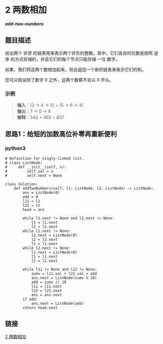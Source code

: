 # 2 两数相加 
***add-two-numbers***

## 题目描述
给出两个 非空 的链表用来表示两个非负的整数。其中，它们各自的位数是按照 逆序 的方式存储的，并且它们的每个节点只能存储 一位 数字。

如果，我们将这两个数相加起来，则会返回一个新的链表来表示它们的和。

您可以假设除了数字 0 之外，这两个数都不会以 0 开头。

### 示例
> **输入**：(2 -> 4 -> 3) + (5 -> 6 -> 4)  
> **输出**：7 -> 0 -> 8  
> **解释**：342 + 465 = 807 

## 思路1：给短的加数高位补零再重新便利
### python3

```python3
# Definition for singly-linked list.
# class ListNode:
#     def __init__(self, x):
#         self.val = x
#         self.next = None

class Solution:
    def addTwoNumbers(self, l1: ListNode, l2: ListNode) -> ListNode:
        ans = ListNode(0)
        add = 0
        l11 = l1
        l22 = l2
        head = ans

        while l1.next != None and l2.next != None:
            l1 = l1.next
            l2 = l2.next
        while l1.next != None:
            l2.next = ListNode(0)
            l2 = l2.next
            l1 = l1.next
        while l2.next != None:
            l1.next = ListNode(0)
            l1 = l1.next
            l2 = l2.next

        while l11 != None and l22 != None:
            sumv = l11.val + l22.val + add
            ans.next = ListNode(sumv % 10)
            add = sumv // 10
            l11 = l11.next
            l22 = l22.next
            ans = ans.next
        if add:
            ans.next = ListNode(add)
        return head.next
```

## 链接
[2 两数相加](https://leetcode-cn.com/problems/add-two-numbers/)
